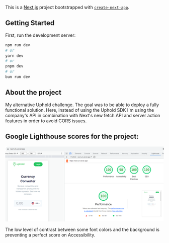 This is a [Next.js](https://nextjs.org/) project bootstrapped with [`create-next-app`](https://github.com/vercel/next.js/tree/canary/packages/create-next-app).

## Getting Started

First, run the development server:

```bash
npm run dev
# or
yarn dev
# or
pnpm dev
# or
bun run dev
```

## About the project

My alternative Uphold challenge. The goal was to be able to deploy a fully functional solution. Here, instead of using the Uphold SDK I'm using the company's API in combination with Next's new fetch API and server action features in order to avoid CORS issues.

## Google Lighthouse scores for the project:

![Google Lighthouse Scores](public/lighthouse_scores.png)

The low level of contrast between some font colors and the background is preventing a perfect score on Accessibility.
